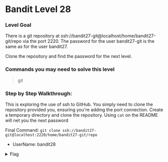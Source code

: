 # Bandit Level 28

### Level Goal
There is a git repository at ssh://bandit27-git@localhost/home/bandit27-git/repo via the port 2220. The password for the user bandit27-git is the same as for the user bandit27.

Clone the repository and find the password for the next level.

### Commands you may need to solve this level
> git 

### Step by Step Walkthrough:
This is exploring the use of ssh to GitHub. You simply need to clone the repository provided you, ensuring you're adding the port connection. Create a temporary directory and clone the repository. Using ```cat``` on the README will net you the next password

Final Command: ```git clone ssh://bandit27-git@localhost:2220/home/bandit27-git/repo```


* UserName: bandit28

<details><summary>Flag</summary>
    <pre>
    pwd: Yz9IpL0sBcCeuG7m9uQFt8ZNpS4HZRcN
    </pre>
   </details>